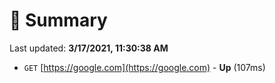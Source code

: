 # 📖 Summary
Last updated: **3/17/2021, 11:30:38 AM**

- `GET` [https://google.com](https://google.com) - **Up** (107ms)
